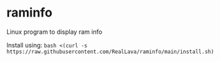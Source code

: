 # raminfo
Linux program to display ram info

Install using:
`bash <(curl -s https://raw.githubusercontent.com/RealLava/raminfo/main/install.sh)`
